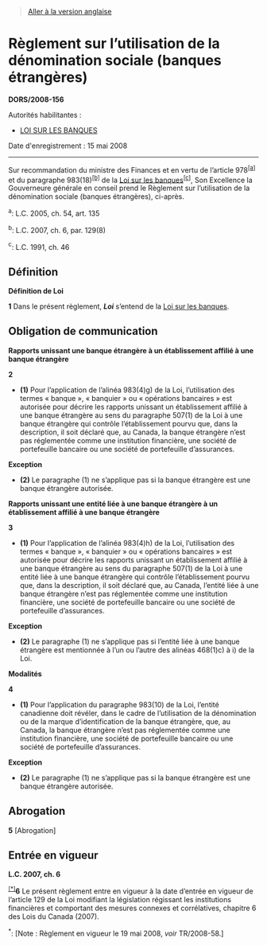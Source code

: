 > [Aller à la version anglaise](/en/Regulations/Statutory%20Orders%20and%20Regulations/2008/156.md)

# Règlement sur l’utilisation de la dénomination sociale (banques étrangères)

**DORS/2008-156**

Autorités habilitantes : 
- [LOI SUR LES BANQUES](/fr/Lois/Lois%20du%20Canada/1991/ch.%2046.md)

Date d'enregistrement : 15 mai 2008

----------

Sur recommandation du ministre des Finances et en vertu de l’article 978<sup><a href='#nbpa_f'>[a]</a></sup> et du paragraphe 983(18)<sup><a href='#nbpb_f'>[b]</a></sup> de la [Loi sur les banques](/fr/Lois/Lois%20du%20Canada/1991/ch.%2046.md)<sup><a href='#nbpc_f'>[c]</a></sup>, Son Excellence la Gouverneure générale en conseil prend le Règlement sur l’utilisation de la dénomination sociale (banques étrangères), ci-après.

<a name='nbpa_f'><sup>a</sup></a>: L.C. 2005, ch. 54, art. 135<br />

<a name='nbpb_f'><sup>b</sup></a>: L.C. 2007, ch. 6, par. 129(8)<br />

<a name='nbpc_f'><sup>c</sup></a>: L.C. 1991, ch. 46<br />




## Définition



**Définition de Loi**

**1** Dans le présent règlement, ***Loi*** s’entend de la [Loi sur les banques](/fr/Lois/Lois%20du%20Canada/1991/ch.%2046.md).




## Obligation de communication



**Rapports unissant une banque étrangère à un établissement affilié à une banque étrangère**

**2** 

- **(1)** Pour l’application de l’alinéa 983(4)g) de la Loi, l’utilisation des termes « banque », « banquier » ou « opérations bancaires » est autorisée pour décrire les rapports unissant un établissement affilié à une banque étrangère au sens du paragraphe 507(1) de la Loi à une banque étrangère qui contrôle l’établissement pourvu que, dans la description, il soit déclaré que, au Canada, la banque étrangère n’est pas réglementée comme une institution financière, une société de portefeuille bancaire ou une société de portefeuille d’assurances.

**Exception**

- **(2)** Le paragraphe (1) ne s’applique pas si la banque étrangère est une banque étrangère autorisée.




**Rapports unissant une entité liée à une banque étrangère à un établissement affilié à une banque étrangère**

**3** 

- **(1)** Pour l’application de l’alinéa 983(4)h) de la Loi, l’utilisation des termes « banque », « banquier » ou « opérations bancaires » est autorisée pour décrire les rapports unissant un établissement affilié à une banque étrangère au sens du paragraphe 507(1) de la Loi à une entité liée à une banque étrangère qui contrôle l’établissement pourvu que, dans la description, il soit déclaré que, au Canada, l’entité liée à une banque étrangère n’est pas réglementée comme une institution financière, une société de portefeuille bancaire ou une société de portefeuille d’assurances.

**Exception**

- **(2)** Le paragraphe (1) ne s’applique pas si l’entité liée à une banque étrangère est mentionnée à l’un ou l’autre des alinéas 468(1)c) à i) de la Loi.




**Modalités**

**4** 

- **(1)** Pour l’application du paragraphe 983(10) de la Loi, l’entité canadienne doit révéler, dans le cadre de l’utilisation de la dénomination ou de la marque d’identification de la banque étrangère, que, au Canada, la banque étrangère n’est pas réglementée comme une institution financière, une société de portefeuille bancaire ou une société de portefeuille d’assurances.

**Exception**

- **(2)** Le paragraphe (1) ne s’applique pas si la banque étrangère est une banque étrangère autorisée.




## Abrogation


**5** [Abrogation]




## Entrée en vigueur



**L.C. 2007, ch. 6**

<sup><a href='#fneev_f'>[*]</a></sup>**6** Le présent règlement entre en vigueur à la date d’entrée en vigueur de l’article 129 de la Loi modifiant la législation régissant les institutions financières et comportant des mesures connexes et corrélatives, chapitre 6 des Lois du Canada (2007).

<a name='fneev_f'><sup>*</sup></a>: [Note : Règlement en vigueur le 19 mai 2008, *voir* TR/2008-58.]<br />


